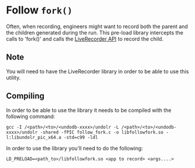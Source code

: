 Follow `fork()`
===============

Often, when recording, engineers might want to record both the parent and the
children generated during the run.
This pre-load library intercepts the calls to 'fork()' and calls the
[LiveRecorder API](http://undo.io) to record the child.

Note
----

You will need to have the LiveRecorder library in order to be able to
use this utility.

Compiling
---------

In order to be able to use the library it needs to be compiled with
the following command:

```
gcc -I /<path>/<to>/<undodb-xxxx>/undolr -L /<path>/<to>/<undodb-xxxx>/undolr -shared -fPIC follow_fork.c -o libfollowfork.so -l:libundolr_pic_x64.a -std=c99 -ldl
```

In order to use the library you'll need to do the following:

```
LD_PRELOAD=<path_to>/libfollowfork.so <app to record> <args....>
```


